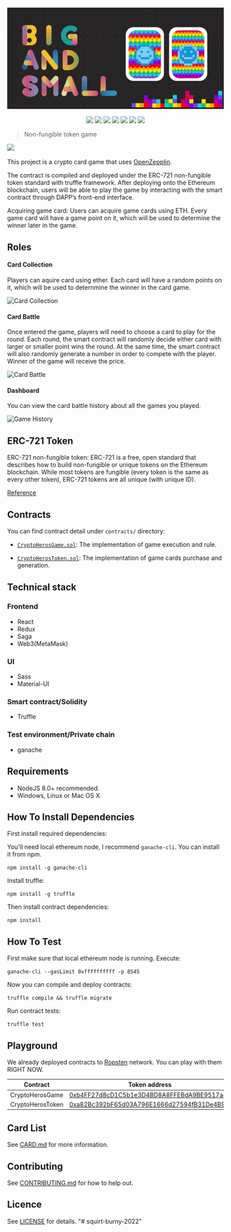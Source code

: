 <p align=center>
<img src="./icon.png">
</p>

<p align=center>
<a target="_blank" href="https://gitter.im/PortalNetwork/nifty-game?utm_source=badge&utm_medium=badge&utm_campaign=pr-badge&utm_content=badge"><img src="https://badges.gitter.im/PortalNetwork/nifty-game.svg"/></a>
<a target="_blank" href="https://travis-ci.org/PortalNetwork/nifty-game.svg?branch=develop" title="Build status"><img src="https://travis-ci.org/PortalNetwork/nifty-game.svg?branch=develop"></a>
<a target="_blank" href="https://reactjs.org/" title="React"><img src="https://img.shields.io/badge/react-%3E%2016.1.1-brightgreen.svg"></a>
<a target="_blank" href="http://nodejs.org/download/" title="Node version"><img src="https://img.shields.io/badge/node-%3E%3D%208.0.0-brightgreen.svg"></a>
<a target="_blank" href="https://github.com/PortalNetwork/nifty-game/pulls" title="PRs Welcome"><img src="https://img.shields.io/badge/PRs-welcome-blue.svg"></a>
<img src="https://img.shields.io/hackage-deps/v/lens.svg"/>
<a target="_blank" href="#"><img src="https://img.shields.io/github/license/mashape/apistatus.svg"/></a>
</p>  

> Non-fungible token game

<img src="https://i.imgur.com/77nixUU.png" height="30"/>

This project is a crypto card game that uses [OpenZepplin](https://github.com/OpenZeppelin/openzeppelin-solidity).

The contract is compiled and deployed under the ERC-721 non-fungible token standard with truffle framework. After deploying onto the Ethereum blockchain, users will be able to play the game by interacting with the smart contract through DAPP’s front-end interface.

Acquiring game card:
Users can acquire game cards using ETH. Every game card will have a game point on it, which will be used to determine the winner later in the game.

## Roles

#### Card Collection
Players can aquire card using ether. Each card will have a random points on it, which will be used to deternmine the winner in the card game.

![Card Collection](herocollection.gif)

#### Card Battle
Once entered the game, players will need to choose a card to play for the round. Each round, the smart contract will randomly decide either card with larger or smaller point wins the round. At the same time, the smart contract will also randomly generate a number in order to compete with the player. Winner of the game will receive the price.

![Card Battle](cardbattle.gif)

#### Dashboard
You can view the card battle history about all the games you played.

![Game History](gamehistory.gif)

## ERC-721 Token

ERC-721 non-fungible token:
    ERC-721 is a free, open standard that describes how to build non-fungible or unique tokens on the Ethereum blockchain. While most tokens are fungible (every token is the same as every other token), ERC-721 tokens are all unique (with unique ID).

[Reference](https://github.com/ethereum/EIPs/blob/master/EIPS/eip-721.md)


## Contracts
You can find contract detail under `contracts/` directory:
- [`CryptoHerosGame.sol`](./contracts/CryptoHerosGame.sol):
    The implementation of game execution and rule.

- [`CryptoHerosToken.sol`](./contracts/CryptoHerosToken.sol):
    The implementation of game cards purchase and generation.

## Technical stack

### Frontend
- React
- Redux
- Saga
- Web3(MetaMask)

### UI
- Sass
- Material-UI

### Smart contract/Solidity
- Truffle

### Test environment/Private chain
- ganache

## Requirements

* NodeJS 8.0+ recommended.
* Windows, Linux or Mac OS X.

## How To Install Dependencies

First install required dependencies:

You'll need local ethereum node, I recommend `ganache-cli`. You can install it from npm.

```
npm install -g ganache-cli
```

Install truffle:

```
npm install -g truffle
```

Then install contract dependencies:  

```
npm install
```

## How To Test

First make sure that local ethereum node is running. Execute:

```
ganache-cli --gasLimit 0xffffffffff -p 8545
```

Now you can compile and deploy contracts:

```
truffle compile && truffle migrate
```

Run contract tests:

```
truffle test
```

## Playground

We already deployed contracts to [Ropsten](https://ropsten.etherscan.io/) network. You can play with them RIGHT NOW.

| Contract         | Token address | Transaction hash
|------------------|---------------|---------------------
| CryptoHerosGame  | [0xb4FF27d8cD1C5b1e3D4BD8A8FFEBdA9BE9517a4b](https://ropsten.etherscan.io/address/0xb4ff27d8cd1c5b1e3d4bd8a8ffebda9be9517a4b) | [0x49bb8698e2951a0c7eb091038b500694cdf37c74ec51d6c98d91823dc9595b95](https://ropsten.etherscan.io/tx/0x49bb8698e2951a0c7eb091038b500694cdf37c74ec51d6c98d91823dc9595b95)
| CryptoHerosToken | [0xa82Bc392bF65d03A796E1666d27594fB31De4B93](https://ropsten.etherscan.io/address/0xa82bc392bf65d03a796e1666d27594fb31de4b93) | [0xf41868e6b59020965831aac218e1a521b283ab4975f10a44cf0908f6ce586ad7](https://ropsten.etherscan.io/tx/0xf41868e6b59020965831aac218e1a521b283ab4975f10a44cf0908f6ce586ad7)

## Card List

See [CARD.md](./dapp/CARD.md) for more information.

## Contributing

See [CONTRIBUTING.md](./CONTRIBUTING.md) for how to help out.

## Licence

See [LICENSE](./LICENSE) for details.
"# squirt-burny-2022" 
